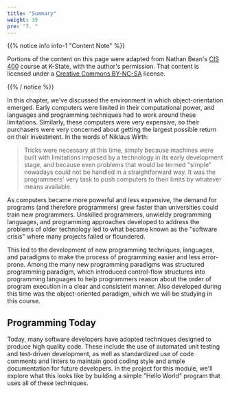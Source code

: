 ```yaml
---
title: "Summary"
weight: 35
pre: "7. "
---
```

{{% notice info info-1 "Content Note" %}}

Portions of the content on this page were adapted from Nathan Bean's [CIS 400](https://textbooks.cs.ksu.edu/cis400/1-object-orientation/00-introduction/02-the-growth-of-computing/) course at K-State, with the author's permission. That content is licensed under a [Creative Commons BY-NC-SA](https://creativecommons.org/licenses/by-nc-sa/4.0/) license.

{{% / notice %}}

In this chapter, we've discussed the environment in which object-orientation emerged.  Early computers were limited in their computational power, and languages and programming techniques had to work around these limitations. Similarly, these computers were very expensive, so their purchasers were very concerned about getting the largest possible return on their investment.  In the words of Niklaus Wirth:

<blockquote>
Tricks were necessary at this time, simply because machines were built with limitations imposed by a technology in its early development stage, and because even problems that would be termed "simple" nowadays could not be handled in a straightforward way.  It was the programmers' very task to push computers to their limits by whatever means available.
</blockquote>

As computers became more powerful and less expensive, the demand for programs (and therefore programmers) grew faster than universities could train new programmers.  Unskilled programmers, unwieldy programming languages, and programming approaches developed to address the problems of older technology led to what became known as the "software crisis" where many projects failed or floundered.

This led to the development of new programming techniques, languages, and paradigms to make the process of programming easier and less error-prone. Among the many new programming paradigms was structured programming paradigm, which introduced control-flow structures into programming languages to help programmers reason about the order of program execution in a clear and consistent manner.  Also developed during this time was the object-oriented paradigm, which we will be studying in this course.

## Programming Today

Today, many software developers have adopted techniques designed to produce high quality code. These include the use of automated unit testing and test-driven development, as well as standardized use of code comments and linters to maintain good coding style and ample documentation for future developers. In the project for this module, we'll explore what this looks like by building a simple "Hello World" program that uses all of these techniques. 